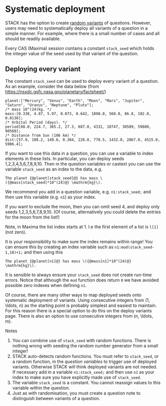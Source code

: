 # Systematic deployment

STACK has the option to create [random variants](../CAS/Random.md) of questions.  However, users may need to systematically deploy all variants of a question in a simple manner.  For example, where there is a small number of cases and all should be readily available.

Every CAS (Maxima) session contains a constant `stack_seed` which holds the integer value of the seed used by that variant of the question.

##  Deploying every variant

The constant `stack_seed` can be used to deploy every variant of a question.  As an example, consider the data below (from https://nssdc.gsfc.nasa.gov/planetary/factsheet/)

    planet:["Mercury", "Venus", "Earth", "Moon", "Mars", "Jupiter", "Saturn", "Uranus", "Neptune", "Pluto"];
    /* mass 10^(24)kg. */
    mass:[0.330, 4.87, 5.97, 0.073, 0.642, 1898.0, 568.0, 86.8, 102.0, 0.0130];
    /* Orbital Period (days). */
    period[88.0, 224.7, 365.2, 27.3, 687.0, 4331, 10747, 30589, 59800, 90560];
    /* Distance from Sun (106 km) */
    dist:[57.9, 108.2, 149.6, 0.384, 228.0, 778.5, 1432.0, 2867.0, 4515.0, 5906.4];

If you want to use this data in a question, you can use a variable to index elements in these lists.  In particular, you can deploy seeds 1,2,3,4,5,6,7,8,9,10.  Then in the question variables or castext you can use the variable `stack_seed` as an index to the data, e.g.

    The planet {@planet[stack_seed]@} has mass \({@mass[stack_seed]*10^(24)@} \mathrm{kg}\).

We recommend you add in a question variable, e.g. `n1:stack_seed;` and then use this variable (e.g. `n1`) as your index.

If you want to exclude the moon, then you can omit seed 4, and deploy only seeds 1,2,3,5,6,7,8,9,10. (Of course, alternatively you could delete the entries for the moon from the list!)

Note, in Maxima the list index starts at 1. I.e the first element of a list is `l[1]` (not zero).

It is your responsibility to make sure the index remains within range!  You can ensure this by creating an index variable such as `n1:mod(stack_seed-1,10)+1;` and then using this

    The planet {@planet[n1]@} has mass \({@mass[n1]*10^(24)@} \mathrm{kg}\).

It is sensible to always ensure your `stack_seed` does not create run-time errors.  Notice that although the `mod` function does return `0` we have avoided possible zero indexes when defining `n1`.

Of course, there are many other ways to map deployed seeds onto systematic deployment of variants.  Using consecutive integers from \(1, \ldots, n\) as the starting point is probably simplest and easiest to maintain.  For this reason there is a special option to do this on the deploy variants page.  There is also an option to use consecutive integers from \(n, \ldots, m\).

Notes

1. You can combine use of `stack_seed` with random functions.  There is nothing wrong with seeding the random number generator from a small integer!
2. STACK auto-detects random functions.  You must refer to `stack_seed`, or a random function, in the _question variables_ to trigger use of deployed variants.  Otherwise STACK will think deployed variants are not needed.  If necessary add in a variable `n1:stack_seed;` and then use `n1` as your index to make sure you have explicitly made use of `stack_seed`.
3. The variable `stack_seed` is a constant.  You cannot reassign values to this variable within the question.
4. Just as with randomisation, you must create a question note to distinguish between variants of a question.
